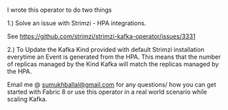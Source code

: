 
I wrote this operator to do two things

1.) Solve an issue with Strimzi - HPA integrations.

See https://github.com/strimzi/strimzi-kafka-operator/issues/3331

2.) To Update the Kafka Kind provided with default Strimzi installation everytime an Event is generated from the HPA. This means that the number of replicas managed by the Kind Kafka will match the replicas managed by the HPA.

Email me @ sumukhballal@gmail.com for any questions/ how you can get started with Fabric 8 or use this operator in a real world scenario while scaling Kafka.
